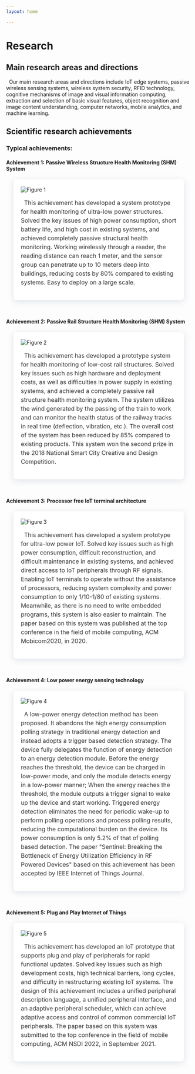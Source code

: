 ```yaml
---
layout: home

---
```


# Research

<style scoped>
.article-container {
  display: flex;
  justify-content: center;
  gap: 10px;
  margin: 20px 20px 50px 20px;
}


.article {
  width: 95%;
  box-shadow: 0 4px 18px rgba(32, 62, 116, 0.15);
  padding: 20px;
  border-radius: 8px;
  background-color: #fff;
}

.article-image {
  max-width: 600px;
  margin: 0 auto;  
  display: block;  
}

.article-description {
  margin-top: 15px;
  font-size: 16px;
  line-height: 1.5;
  color: #333;
}
</style>

## Main research areas and directions

&nbsp;&nbsp;Our main research areas and directions include IoT edge systems, passive wireless sensing systems, wireless system security, RFID technology, cognitive mechanisms of image and visual information computing, extraction and selection of basic visual features, object recognition and image content understanding, computer networks, mobile analytics, and machine learning.

## Scientific research achievements

### Typical achievements:

#### Achievement 1: Passive Wireless Structure Health Monitoring (SHM) System

<div class="article-container">
  <div class="article">
    <img src="/public/Passive Wireless Structure Health Monitoring (SHM) System.png" alt="Figure 1" class="article-image">
    <p class="article-description">
      &nbsp;&nbsp;This achievement has developed a system prototype for health monitoring of ultra-low power structures. Solved the key issues of high power consumption, short battery life, and high cost in existing systems, and achieved completely passive structural health monitoring. Working wirelessly through a reader, the reading distance can reach 1 meter, and the sensor group can penetrate up to 10 meters deep into buildings, reducing costs by 80% compared to existing systems. Easy to deploy on a large scale.
    </p>
  </div>
</div>


#### Achievement 2: Passive Rail Structure Health Monitoring (SHM) System

<div class="article-container">
  <div class="article">
    <img src="/public/Passive Rail Structure Health Monitoring (SHM) System.png" alt="Figure 2" class="article-image">
    <p class="article-description">
      &nbsp;&nbsp;This achievement has developed a prototype system for health monitoring of low-cost rail structures. Solved key issues such as high hardware and deployment costs, as well as difficulties in power supply in existing systems, and achieved a completely passive rail structure health monitoring system. The system utilizes the wind generated by the passing of the train to work and can monitor the health status of the railway tracks in real time (deflection, vibration, etc.). The overall cost of the system has been reduced by 85% compared to existing products. This system won the second prize in the 2018 National Smart City Creative and Design Competition.
    </p>
  </div>
</div>


#### Achievement 3: Processor free IoT terminal architecture

<div class="article-container">
  <div class="article">
    <img src="/public/Processor free IoT terminal architecture.png" alt="Figure 3" class="article-image">
    <p class="article-description">
      &nbsp;&nbsp;This achievement has developed a system prototype for ultra-low power IoT. Solved key issues such as high power consumption, difficult reconstruction, and difficult maintenance in existing systems, and achieved direct access to IoT peripherals through RF signals. Enabling IoT terminals to operate without the assistance of processors, reducing system complexity and power consumption to only 1/10-1/80 of existing systems. Meanwhile, as there is no need to write embedded programs, this system is also easier to maintain. The paper based on this system was published at the top conference in the field of mobile computing, ACM Mobicom2020, in 2020.
    </p>
  </div>
</div>


#### Achievement 4: Low power energy sensing technology

<div class="article-container">
  <div class="article">
    <img src="/public/Low power energy sensing technology.png" alt="Figure 4" class="article-image">
    <p class="article-description">
      &nbsp;&nbsp;A low-power energy detection method has been proposed. It abandons the high energy consumption polling strategy in traditional energy detection and instead adopts a trigger based detection strategy. The device fully delegates the function of energy detection to an energy detection module. Before the energy reaches the threshold, the device can be charged in low-power mode, and only the module detects energy in a low-power manner; When the energy reaches the threshold, the module outputs a trigger signal to wake up the device and start working. Triggered energy detection eliminates the need for periodic wake-up to perform polling operations and process polling results, reducing the computational burden on the device. Its power consumption is only 5.2% of that of polling based detection. The paper "Sentinel: Breaking the Bottleneck of Energy Utilization Efficiency in RF Powered Devices" based on this achievement has been accepted by IEEE Internet of Things Journal.
    </p>
  </div>
</div>


#### Achievement 5: Plug and Play Internet of Things

<div class="article-container">
  <div class="article">
    <img src="/public/Plug and Play Internet of Things.png" alt="Figure 5" class="article-image">
    <p class="article-description">
      &nbsp;&nbsp;This achievement has developed an IoT prototype that supports plug and play of peripherals for rapid functional updates. Solved key issues such as high development costs, high technical barriers, long cycles, and difficulty in restructuring existing IoT systems. The design of this achievement includes a unified peripheral description language, a unified peripheral interface, and an adaptive peripheral scheduler, which can achieve adaptive access and control of common commercial IoT peripherals. The paper based on this system was submitted to the top conference in the field of mobile computing, ACM NSDI 2022, in September 2021.
    </p>
  </div>
</div>



